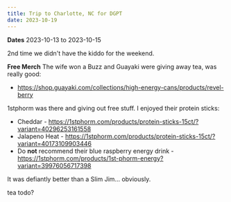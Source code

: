 ```yaml
---
title: Trip to Charlotte, NC for DGPT
date: 2023-10-19
---
```

**Dates**
2023-10-13 to 2023-10-15

2nd time we didn't have the kiddo for the weekend.

**Free Merch**
The wife won a Buzz and Guayaki were giving away tea, was really good:
- https://shop.guayaki.com/collections/high-energy-cans/products/revel-berry

1stphorm was there and giving out free stuff. I enjoyed their protein sticks:
- Cheddar - https://1stphorm.com/products/protein-sticks-15ct/?variant=40296253161558
- Jalapeno Heat - https://1stphorm.com/products/protein-sticks-15ct/?variant=40173109903446
- Do **not** recommend their blue raspberry energy drink - https://1stphorm.com/products/1st-phorm-energy?variant=39976056717398

It was defiantly better than a Slim Jim... obviously.


tea todo?